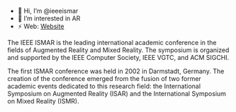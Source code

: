 - 👋 Hi, I’m @ieeeismar
- 👀 I’m interested in AR
- ⚡ Web: [Website](https://ismar.net/)

<!---
ieeeismar/ieeeismar is a ✨ special ✨ repository because its `README.md` (this file) appears on your GitHub profile.
You can click the Preview link to take a look at your changes.
--->
The IEEE ISMAR is the leading international academic conference in the fields of Augmented Reality and Mixed Reality. The symposium is organized and supported by the IEEE Computer Society, IEEE VGTC, and ACM SIGCHI.

The first ISMAR conference was held in 2002 in Darmstadt, Germany. The creation of the conference emerged from the fusion of two former academic events dedicated to this research field: the International Symposium on Augmented Reality (ISAR) and the International Symposium on Mixed Reality (ISMR).
